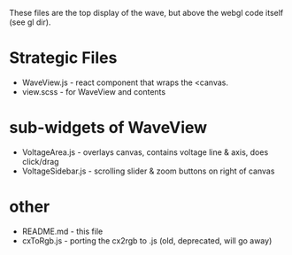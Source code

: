 These files are the top display of the wave, but above the webgl code itself (see gl dir).

# Strategic Files

* WaveView.js - react component that wraps the <canvas.
* view.scss - for WaveView and contents

# sub-widgets of WaveView
* VoltageArea.js - overlays canvas, contains voltage line & axis, does click/drag
* VoltageSidebar.js - scrolling slider & zoom buttons on right of canvas

# other
* README.md - this file
* cxToRgb.js - porting the cx2rgb to .js (old, deprecated, will go away)
